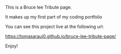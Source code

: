 This is a Bruce lee Tribute page.

It makes up my first part of my coding portfolio

You can see this project live at the following url:

https://tomasarauj0.github.io/bruce-lee-tribute-page/

Enjoy!